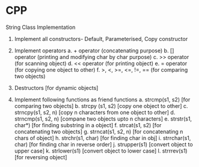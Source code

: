 # CPP
String Class Implementation
1. Implement all constructors- Default, Parameterised, Copy constructor
2. Implement operators
  a. + operator (concatenating purpose)
  b. [] operator (printing and modifying char by char purpose)
  c. >> operator (for scanning object)
  d. << operator (for printing object)
  e. = operator (for copying one object to other)
  f. >, <, >=, <=, !=, == (for comparing two objects)
  
 3. Destructors [for dynamic objects]
 4. Implement following functions as friend functions
  a. strcmp(s1, s2) [for comparing two objects]
  b. strcpy (s1, s2) [copy one object to other]
  c. strncpy(s1, s2, n) [copy n characters from one object to other]
  d. strncmp(s1, s2, n) [compane two objects upto n characters]
  e. strstr(s1, char*) [for finding substring in a object]
  f. strcat(s1, s2) [for concatenating two objects]
  g. strncat(s1, s2, n) [for concatenating n chars of object]
  h. strchr(s1, char) [for finding char in obj]
  i. strrchar(s1, char) [for finding char in reverse order]
  j. strupper(s1) [convert object to upper case]
  k. strlower(s1) [convert object to lower case]
  l. strrrev(s1) [for reversing object]
  
